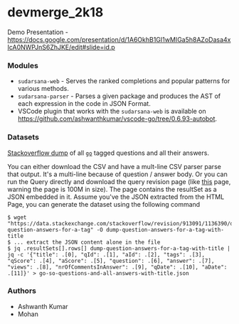 # devmerge_2k18

Demo Presentation - https://docs.google.com/presentation/d/1A6OkhB1GI1wMIGa5h8AZoDasa4xIcA0NWPJnS6ZhJKE/edit#slide=id.p

### Modules
- `sudarsana-web` - Serves the ranked completions and popular patterns for various methods.
- `sudarsana-parser` - Parses a given package and produces the AST of each expression in the code in JSON Format.
- VSCode plugin that works with the `sudarsana-web` is available on https://github.com/ashwanthkumar/vscode-go/tree/0.6.93-autobot.

### Datasets
[Stackoverflow dump](https://data.stackexchange.com/stackoverflow/query/913091/dump-question-answers-for-a-tag) of all [`go`](https://stackoverflow.com/questions/tagged/go) tagged questions and all their answers.

You can either download the CSV and have a mult-line CSV parser parse that output. It's a multi-line because of question / answer body. Or you can run the Query directly and download the query revision page (like [this](https://data.stackexchange.com/stackoverflow/revision/913091/1136390/dump-question-answers-for-a-tag) page, warning the page is 100M in size). The page contains the resultSet as a JSON embedded in it. Assume you've the JSON extracted from the HTML Page, you can generate the dataset using the following command

```
$ wget "https://data.stackexchange.com/stackoverflow/revision/913091/1136390/dump-question-answers-for-a-tag" -O dump-question-answers-for-a-tag-with-title
$ ... extract the JSON content alone in the file
$ jq .resultSets[].rows[] dump-question-answers-for-a-tag-with-title | jq -c '{"title": .[0], "qId": .[1], "aId": .[2], "tags": .[3], "qScore": .[4], "aScore": .[5], "question": .[6], "answer": .[7], "views": .[8], "nrOfCommentsInAnswer": .[9], "qDate": .[10], "aDate": .[11]}' > go-so-questions-and-all-answers-with-title.json
```

### Authors
- Ashwanth Kumar
- Mohan
